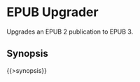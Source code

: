<link rel="dp2:permalink" href="http://daisy.github.io/pipeline/Get-Help/User-Guide/Scripts/epub2-to-epub3/"/>
<link rev="dp2:doc" href="../src/main/resources/xml/epub2-to-epub3.script.xpl"/>
<link rel="rdf:type" href="http://www.daisy.org/ns/pipeline/userdoc"/>

# EPUB Upgrader

Upgrades an EPUB 2 publication to EPUB 3.

## Synopsis

{{>synopsis}}
